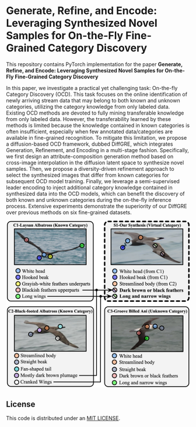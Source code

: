# Generate, Refine, and Encode: Leveraging Synthesized Novel Samples for On-the-Fly Fine-Grained Category Discovery


This repository contains PyTorch implementation for the paper __Generate, Refine, and Encode: Leveraging Synthesized Novel Samples
for On-the-Fly Fine-Grained Category Discovery__



In this paper, we investigate a practical yet challenging task: On-the-fly Category Discovery (OCD). This task focuses on the online identification of newly arriving stream data that may belong to both known and unknown categories, utilizing the category knowledge from only labeled data. Existing OCD methods are devoted to fully mining transferable knowledge from only labeled data. However, the transferability learned by these methods is limited because the knowledge contained in known categories is often insufficient, especially when few annotated data/categories are available in fine-grained recognition. To mitigate this limitation, we propose a diffusion-based OCD framework, dubbed DiffGRE, which integrates Generation, Refinement, and Encoding in a multi-stage fashion. Specifically, we first design an attribute-composition generation method based on cross-image interpolation in the diffusion latent space to synthesize novel samples. Then, we propose a diversity-driven refinement approach to select the synthesized images that differ from known categories for subsequent OCD model training. Finally, we leverage a semi-supervised leader encoding to inject additional category knowledge contained in synthesized data into the OCD models, which can benefit the discovery of both known and unknown categories during the on-the-fly inference process. Extensive experiments demonstrate the superiority of our DiffGRE over previous methods on six fine-grained datasets.



![intro](DiffGRE_fig2.PNG)


## License
This code is distributed under an [MIT LICENSE](LICENSE).



